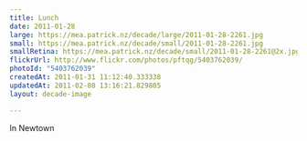 ```yaml
---
title: Lunch
date: 2011-01-28
large: https://mea.patrick.nz/decade/large/2011-01-28-2261.jpg
small: https://mea.patrick.nz/decade/small/2011-01-28-2261.jpg
smallRetina: https://mea.patrick.nz/decade/small/2011-01-28-2261@2x.jpg
flickrUrl: http://www.flickr.com/photos/pftqg/5403762039/
photoId: "5403762039"
createdAt: 2011-01-31 11:12:40.333338
updatedAt: 2011-02-08 13:16:21.829805
layout: decade-image

---
```

In Newtown
